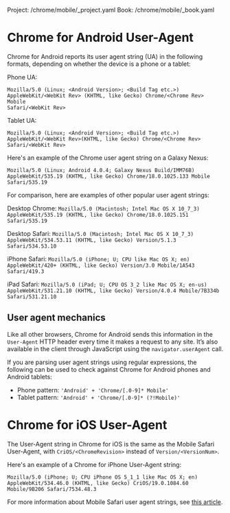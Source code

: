 Project: /chrome/mobile/_project.yaml
Book: /chrome/mobile/_book.yaml

# Chrome for Android User-Agent

Chrome for Android reports its user agent string (UA) in the following
formats, depending on whether the device is a phone or a tablet:

Phone UA:

    Mozilla/5.0 (Linux; <Android Version>; <Build Tag etc.>)
    AppleWebKit/<WebKit Rev> (KHTML, like Gecko) Chrome/<Chrome Rev> Mobile
    Safari/<WebKit Rev>

Tablet UA:

    Mozilla/5.0 (Linux; <Android Version>; <Build Tag etc.>)
    AppleWebKit/<WebKit Rev>(KHTML, like Gecko) Chrome/<Chrome Rev>
    Safari/<WebKit Rev>

Here's an example of the Chrome user agent string on a Galaxy Nexus:

    Mozilla/5.0 (Linux; Android 4.0.4; Galaxy Nexus Build/IMM76B)
    AppleWebKit/535.19 (KHTML, like Gecko) Chrome/18.0.1025.133 Mobile
    Safari/535.19

For comparison, here are examples of other popular user agent strings:

Desktop Chrome: `Mozilla/5.0 (Macintosh; Intel Mac OS X 10_7_3)
AppleWebKit/535.19 (KHTML, like Gecko) Chrome/18.0.1025.151
Safari/535.19`

Desktop Safari: `Mozilla/5.0 (Macintosh; Intel Mac OS X 10_7_3)
AppleWebKit/534.53.11 (KHTML, like Gecko) Version/5.1.3
Safari/534.53.10`

iPhone Safari: `Mozilla/5.0 (iPhone; U; CPU like Mac OS X; en)
AppleWebKit/420+ (KHTML, like Gecko) Version/3.0 Mobile/1A543
Safari/419.3`

iPad Safari: `Mozilla/5.0 (iPad; U; CPU OS 3_2 like Mac OS X; en-us)
AppleWebKit/531.21.10 (KHTML, like Gecko) Version/4.0.4 Mobile/7B334b
Safari/531.21.10`

## User agent mechanics

Like all other browsers, Chrome for Android sends this information
in the `User-Agent` HTTP header every time it makes a request to any
site. It’s also available in the client through JavaScript using the
`navigator.userAgent` call.

If you are parsing user agent strings using regular expressions, the
following can be used to check against Chrome for Android phones and
Android tablets:

- Phone pattern: `'Android' + 'Chrome/[.0-9]* Mobile'`
- Tablet pattern: `'Android' + 'Chrome/[.0-9]* (?!Mobile)'`

# Chrome for iOS User-Agent

The User-Agent string in Chrome for iOS is the same as the Mobile Safari
User-Agent, with `CriOS/<ChromeRevision>` instead of
`Version/<VersionNum>`.

Here's an example of a Chrome for iPhone User-Agent string:

`Mozilla/5.0 (iPhone; U; CPU iPhone OS 5_1_1 like Mac OS X; en)
AppleWebKit/534.46.0 (KHTML, like Gecko) CriOS/19.0.1084.60 Mobile/9B206
Safari/7534.48.3`

For more information about Mobile Safari user agent strings, see [this
article][mobile-safari-ua].

[mobile-safari-ua]: http://developer.apple.com/library/safari/#documentation/appleapplications/reference/safariwebcontent/OptimizingforSafarioniPhone/OptimizingforSafarioniPhone.html

